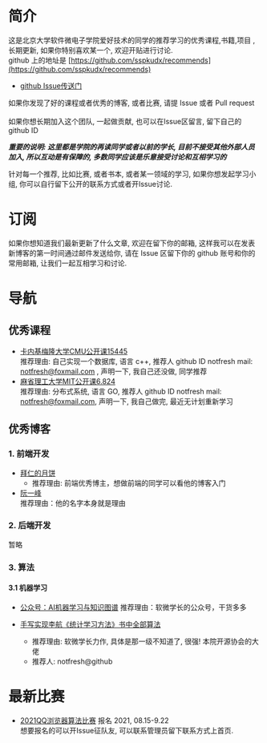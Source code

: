 # 简介
这是北京大学软件微电子学院爱好技术的同学的推荐学习的优秀课程,书籍,项目 , 长期更新, 如果你特别喜欢某一个, 欢迎开贴进行讨论.  
github 上的地址是 [https://github.com/sspkudx/recommends](https://github.com/sspkudx/recommends)<br>


- [github Issue传送门](https://github.com/sspkudx/recommends/issues/new)

如果你发现了好的课程或者优秀的博客, 或者比赛, 请提 Issue 或者 Pull request<br>  
如果你想长期加入这个团队, 一起做贡献, 也可以在Issue区留言, 留下自己的 github ID<br>  

***重要的说明: 这里都是学院的再读同学或者以前的学长, 目前不接受其他外部人员加入, 所以互动是有保障的, 多数同学应该是乐意接受讨论和互相学习的***

针对每一个推荐, 比如比赛, 或者书本, 或者某一领域的学习, 如果你想发起学习小组, 你可以自行留下公开的联系方式或者开Issue讨论.

# 订阅
如果你想知道我们最新更新了什么文章, 欢迎在留下你的邮箱, 这样我可以在发表新博客的第一时间通过邮件发送给你, 请在 Issue 区留下你的 github 账号和你的常用邮箱, 让我们一起互相学习和讨论.  

# 导航

## 优秀课程
- [卡内基梅隆大学CMU公开课15445](https://15445.courses.cs.cmu.edu/fall2020/)<br>
  推荐理由: 自己实现一个数据库, 语言 c++, 推荐人 github ID notfresh mail: notfresh@foxmail.com , 声明一下, 我自己还没做, 同学推荐
- [麻省理工大学MIT公开课6.824](https://pdos.csail.mit.edu/6.824/)<br>
  推荐理由: 分布式系统, 语言 GO,  推荐人 github ID notfresh mail: notfresh@foxmail.com, 声明一下, 我自己做完, 最近无计划重新学习

## 优秀博客

### 1. 前端开发
- [拜仁的月饼](https://juejin.cn/user/483440848286439)<br>
  - 推荐理由: 前端优秀博主，想做前端的同学可以看他的博客入门
- [阮一峰](https://www.ruanyifeng.com/blog/)<br>
  推荐理由：他的名字本身就是理由

### 2. 后端开发

暂略

### 3. 算法

#### 3.1 机器学习
- [公众号：AI机器学习与知识图谱](https://mp.weixin.qq.com/s/Cqw7JkwpcIGlPXpe2Tbwxg)
  推荐理由：软微学长的公众号，干货多多

- [手写实现李航《统计学习方法》书中全部算法](https://github.com/Dod-o/Statistical-Learning-Method_Code)
  - 推荐理由: 软微学长力作, 具体是那一级不知道了, 很强! 本院开源协会的大佬
  - 推荐人: notfresh@github

# 最新比赛

- [2021QQ浏览器算法比赛](https://algo.browser.qq.com/) 报名 2021, 08.15-9.22 <br>
想要报名的可以开Issue征队友, 可以联系管理员留下联系方式上首页.





